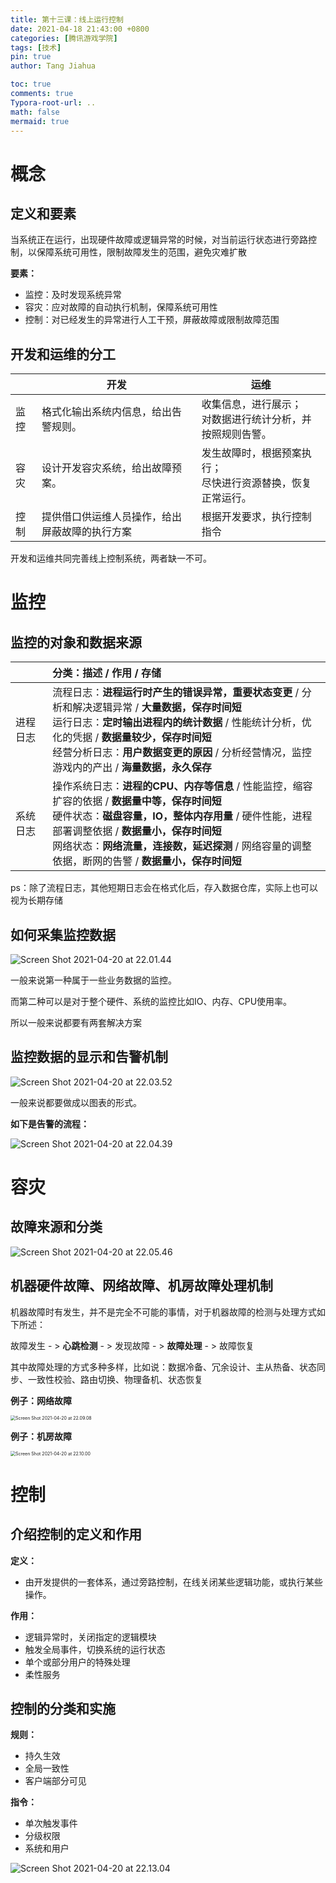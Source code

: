 ```yaml
---
title: 第十三课：线上运行控制
date: 2021-04-18 21:43:00 +0800
categories: [腾讯游戏学院]
tags: [技术]
pin: true
author: Tang Jiahua

toc: true
comments: true
Typora-root-url: ..
math: false
mermaid: true 
---
```


# 概念

## 定义和要素

当系统正在运行，出现硬件故障或逻辑异常的时候，对当前运行状态进行旁路控制，以保障系统可用性，限制故障发生的范围，避免灾难扩散

**要素：**

- 监控：及时发现系统异常
- 容灾：应对故障的自动执行机制，保障系统可用性
- 控制：对已经发生的异常进行人工干预，屏蔽故障或限制故障范围

## 开发和运维的分工

|      | 开发                                           | 运维                                                         |
| ---- | ---------------------------------------------- | ------------------------------------------------------------ |
| 监控 | 格式化输出系统内信息，给出告警规则。           | 收集信息，进行展示；<br />对数据进行统计分析，并按照规则告警。 |
| 容灾 | 设计开发容灾系统，给出故障预案。               | 发生故障时，根据预案执行；<br />尽快进行资源替换，恢复正常运行。 |
| 控制 | 提供借口供运维人员操作，给出屏蔽故障的执行方案 | 根据开发要求，执行控制指令                                   |

开发和运维共同完善线上控制系统，两者缺一不可。

# 监控

## 监控的对象和数据来源

|          | 分类：**描述** / 作用 / 存储                                 |
| -------- | :----------------------------------------------------------- |
| 进程日志 | 流程日志：**进程运行时产生的错误异常，重要状态变更** / 分析和解决逻辑异常 / **大量数据，保存时间短**<br />运行日志：**定时输出进程内的统计数据** / 性能统计分析，优化的凭据 / **数据量较少，保存时间短**<br />经营分析日志：**用户数据变更的原因** / 分析经营情况，监控游戏内的产出 / **海量数据，永久保存** |
| 系统日志 | 操作系统日志：**进程的CPU、内存等信息** / 性能监控，缩容扩容的依据 / **数据量中等，保存时间短**<br />硬件状态：**磁盘容量，IO，整体内存用量** / 硬件性能，进程部署调整依据 / **数据量小，保存时间短**<br />网络状态：**网络流量，连接数，延迟探测** / 网络容量的调整依据，断网的告警 / **数据量小，保存时间短** |

ps：除了流程日志，其他短期日志会在格式化后，存入数据仓库，实际上也可以视为长期存储

## 如何采集监控数据

![Screen Shot 2021-04-20 at 22.01.44](/assets/blog_res/2021-04-18-xian-shang-yun-xing-kong-zhi.assets/Screen%20Shot%202021-04-20%20at%2022.01.44.png)

一般来说第一种属于一些业务数据的监控。

而第二种可以是对于整个硬件、系统的监控比如IO、内存、CPU使用率。

所以一般来说都要有两套解决方案

## 监控数据的显示和告警机制

![Screen Shot 2021-04-20 at 22.03.52](/assets/blog_res/2021-04-18-xian-shang-yun-xing-kong-zhi.assets/Screen%20Shot%202021-04-20%20at%2022.03.52.png)

一般来说都要做成以图表的形式。

**如下是告警的流程：**

![Screen Shot 2021-04-20 at 22.04.39](/assets/blog_res/2021-04-18-xian-shang-yun-xing-kong-zhi.assets/Screen%20Shot%202021-04-20%20at%2022.04.39.png)

# 容灾

## 故障来源和分类

![Screen Shot 2021-04-20 at 22.05.46](/assets/blog_res/2021-04-18-xian-shang-yun-xing-kong-zhi.assets/Screen%20Shot%202021-04-20%20at%2022.05.46.png)

## 机器硬件故障、网络故障、机房故障处理机制

机器故障时有发生，并不是完全不可能的事情，对于机器故障的检测与处理方式如下所述：

故障发生 - > **心跳检测** - > 发现故障 - > **故障处理** - > 故障恢复

其中故障处理的方式多种多样，比如说：数据冷备、冗余设计、主从热备、状态同步、一致性校验、路由切换、物理备机、状态恢复

**例子：网络故障**

<img src="/assets/blog_res/2021-04-18-xian-shang-yun-xing-kong-zhi.assets/Screen%20Shot%202021-04-20%20at%2022.09.08.png" alt="Screen Shot 2021-04-20 at 22.09.08" style="zoom:50%;"/>

**例子：机房故障**

<img src="/assets/blog_res/2021-04-18-xian-shang-yun-xing-kong-zhi.assets/Screen%20Shot%202021-04-20%20at%2022.10.00.png" alt="Screen Shot 2021-04-20 at 22.10.00" style="zoom:50%;"/>

# 控制

## 介绍控制的定义和作用

**定义：**

- 由开发提供的一套体系，通过旁路控制，在线关闭某些逻辑功能，或执行某些操作。

**作用：**

- 逻辑异常时，关闭指定的逻辑模块
- 触发全局事件，切换系统的运行状态
- 单个或部分用户的特殊处理
- 柔性服务

## 控制的分类和实施

**规则：**

- 持久生效
- 全局一致性
- 客户端部分可见

**指令：**

- 单次触发事件
- 分级权限
- 系统和用户

![Screen Shot 2021-04-20 at 22.13.04](/assets/blog_res/2021-04-18-xian-shang-yun-xing-kong-zhi.assets/Screen%20Shot%202021-04-20%20at%2022.13.04.png)

